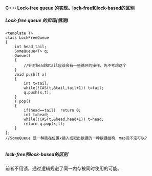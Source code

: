 #### C++: Lock-free queue 的实现。lock-free和lock-based的区别

##### Lock-free queue 的实现(猜测)

```
<template T>
class LockFreeQueue
{
	int head,tail;
	SomeQueue<T> q;
	Queue()
	{
		//针对head和tail应该会有一些循环的操作，先不考虑这个
	}
	void push(T x)
	{
		int t=tail;
		while(!CAS(t,&tail,tail+1)) t=tail;
		q.push(x,t);
	}
	T pop()
	{
		if(head==tail)	return 0;
		int t=head;
		while(!CAS(t,&head,head+1))	t=head;
		return q.pop(x,t);
	}
};
//SomeQueue 是一种能在位置x插入或取出数据的一种数据结构，map说不定可以?


```

##### lock-free和lock-based的区别

前者不用锁，通过逻辑规避了同一内存被同时使用的可能。